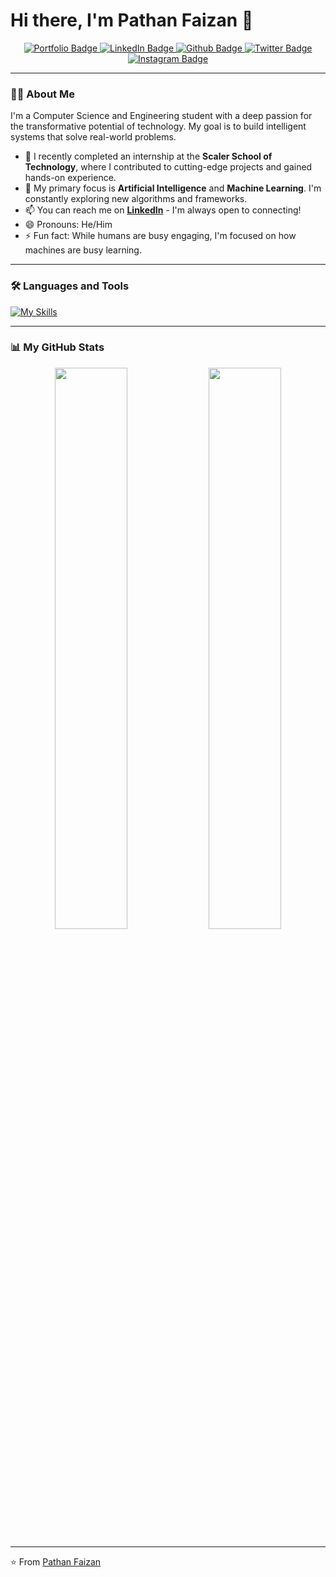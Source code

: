 # Hi there, I'm Pathan Faizan 👋

<div align="center">
  <a href="https://pathan-faizan-khan.vercel.app/">
    <img src="https://img.shields.io/badge/Portfolio-2563EB?style=for-the-badge&logo=react&logoColor=white" alt="Portfolio Badge"/>
  </a>
  <a href="https://www.linkedin.com/in/pathan-mo-faizan-khan">
    <img src="https://img.shields.io/badge/LinkedIn-0077B5?style=for-the-badge&logo=linkedin&logoColor=white" alt="LinkedIn Badge"/>
  </a>
  <a href="https://github.com/pathan-07">
    <img src="https://img.shields.io/badge/Github-181717?style=for-the-badge&logo=Github&logoColor=white" alt="Github Badge"/>
  </a>
  <a href="https://x.com/its_khan_070">
    <img src="https://img.shields.io/badge/Twitter-1DA1F2?style=for-the-badge&logo=twitter&logoColor=white" alt="Twitter Badge"/>
  </a>
  <a href="https://www.instagram.com/its_khan_070">
    <img src="https://img.shields.io/badge/Instagram-E4405F?style=for-the-badge&logo=instagram&logoColor=white" alt="Instagram Badge"/>
  </a>
</div>

---

### 👨‍💻 About Me

I'm a Computer Science and Engineering student with a deep passion for the transformative potential of technology. My goal is to build intelligent systems that solve real-world problems.

- 🚀 I recently completed an internship at the **Scaler School of Technology**, where I contributed to cutting-edge projects and gained hands-on experience.
- 🌱 My primary focus is **Artificial Intelligence** and **Machine Learning**. I'm constantly exploring new algorithms and frameworks.
- 📫 You can reach me on **[LinkedIn](https://www.linkedin.com/in/pathan-mo-faizan-khan)** - I'm always open to connecting!
- 😄 Pronouns: He/Him
- ⚡ Fun fact: While humans are busy engaging, I'm focused on how machines are busy learning.

---

### 🛠️ Languages and Tools

[![My Skills](https://skillicons.dev/icons?i=c,py,sklearn,matlab,git,github,vscode,replit,windows,ai,pkl)](https://skillicons.dev)

---

### 📊 My GitHub Stats

<p align="center">
  <img width="48%" src="https://github-readme-stats.vercel.app/api?username=pathan-07&show_icons=true&theme=github_dark&hide_border=true&count_private=true" />
  <img width="48%" src="https://github-readme-stats.vercel.app/api/top-langs/?username=pathan-07&theme=github_dark&hide_border=true&layout=compact" />
</p>

---
⭐️ From [Pathan Faizan](https://github.com/pathan-07)
